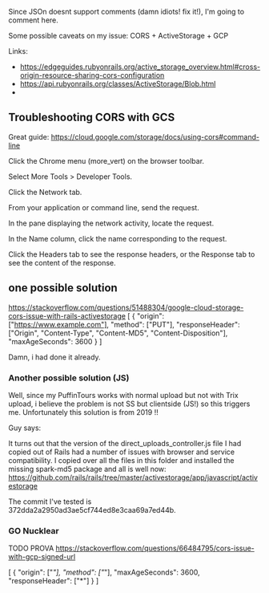 Since JSOn doesnt support comments (damn idiots! fix it!),
I'm going to comment here.

Some possible caveats on my issue: CORS + ActiveStorage + GCP

Links:
* https://edgeguides.rubyonrails.org/active_storage_overview.html#cross-origin-resource-sharing-cors-configuration
* https://api.rubyonrails.org/classes/ActiveStorage/Blob.html
*
## Troubleshooting CORS with GCS

Great guide: https://cloud.google.com/storage/docs/using-cors#command-line

Click the Chrome menu (more_vert) on the browser toolbar.

Select More Tools > Developer Tools.

Click the Network tab.

From your application or command line, send the request.

In the pane displaying the network activity, locate the request.

In the Name column, click the name corresponding to the request.

Click the Headers tab to see the response headers, or the Response tab to see the content of the response.

## one possible solution

https://stackoverflow.com/questions/51488304/google-cloud-storage-cors-issue-with-rails-activestorage
[
  {
    "origin": ["https://www.example.com"],
    "method": ["PUT"],
    "responseHeader": ["Origin", "Content-Type", "Content-MD5", "Content-Disposition"],
    "maxAgeSeconds": 3600
  }
]

Damn, i had done it already.

### Another possible solution (JS)

Well, since my PuffinTours works with normal upload but not with Trix upload, i believe the problem is not SS but clientside (JS!) so this triggers me. Unfortunately this solution  is from 2019 !!

Guy says:

It turns out that the version of the direct_uploads_controller.js file I had copied out of Rails had a number of issues with browser and service compatibility. I copied over all the files in this folder and installed the missing spark-md5 package and all is well now: https://github.com/rails/rails/tree/master/activestorage/app/javascript/activestorage

The commit I've tested is 372dda2a2950ad3ae5cf744ed8e3caa69a7ed44b.



### GO Nucklear

TODO PROVA https://stackoverflow.com/questions/66484795/cors-issue-with-gcp-signed-url

   [
            {
                "origin": ["*"],
                "method": ["*"],
                "maxAgeSeconds": 3600,
                "responseHeader": ["*"]
            }
        ]
